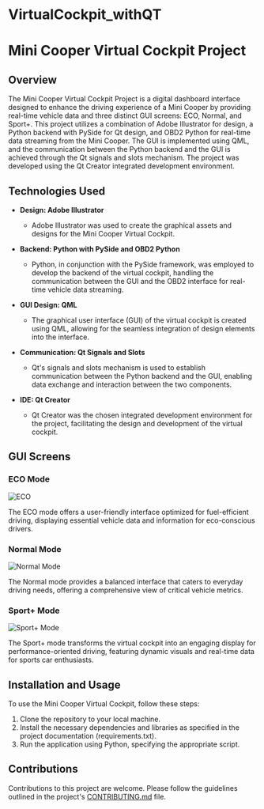 # VirtualCockpit_withQT
# Mini Cooper Virtual Cockpit Project

## Overview

The Mini Cooper Virtual Cockpit Project is a digital dashboard interface designed to enhance the driving experience of a Mini Cooper by providing real-time vehicle data and three distinct GUI screens: ECO, Normal, and Sport+. This project utilizes a combination of Adobe Illustrator for design, a Python backend with PySide for Qt design, and OBD2 Python for real-time data streaming from the Mini Cooper. The GUI is implemented using QML, and the communication between the Python backend and the GUI is achieved through the Qt signals and slots mechanism. The project was developed using the Qt Creator integrated development environment.

## Technologies Used

- **Design: Adobe Illustrator**
  - Adobe Illustrator was used to create the graphical assets and designs for the Mini Cooper Virtual Cockpit.

- **Backend: Python with PySide and OBD2 Python**
  - Python, in conjunction with the PySide framework, was employed to develop the backend of the virtual cockpit, handling the communication between the GUI and the OBD2 interface for real-time vehicle data streaming.

- **GUI Design: QML**
  - The graphical user interface (GUI) of the virtual cockpit is created using QML, allowing for the seamless integration of design elements into the interface.

- **Communication: Qt Signals and Slots**
  - Qt's signals and slots mechanism is used to establish communication between the Python backend and the GUI, enabling data exchange and interaction between the two components.

- **IDE: Qt Creator**
  - Qt Creator was the chosen integrated development environment for the project, facilitating the design and development of the virtual cockpit.

## GUI Screens

### ECO Mode

![ECO](https://github.com/filipdomkc/VirtualCockpit_withQT/assets/68906633/740fcd7e-ce3c-45f5-b87f-996839989a27)


The ECO mode offers a user-friendly interface optimized for fuel-efficient driving, displaying essential vehicle data and information for eco-conscious drivers.

### Normal Mode

![Normal Mode](https://github.com/filipdomkc/VirtualCockpit_withQT/assets/68906633/4b748f1e-4a99-4ff5-bcd8-c01a7c9a9182)


The Normal mode provides a balanced interface that caters to everyday driving needs, offering a comprehensive view of critical vehicle metrics.

### Sport+ Mode

![Sport+ Mode](https://github.com/filipdomkc/VirtualCockpit_withQT/assets/68906633/0577c7f2-0334-402e-9a77-a69fca09a231)


The Sport+ mode transforms the virtual cockpit into an engaging display for performance-oriented driving, featuring dynamic visuals and real-time data for sports car enthusiasts.

## Installation and Usage

To use the Mini Cooper Virtual Cockpit, follow these steps:

1. Clone the repository to your local machine.
2. Install the necessary dependencies and libraries as specified in the project documentation (requirements.txt).
3. Run the application using Python, specifying the appropriate script.

## Contributions

Contributions to this project are welcome. Please follow the guidelines outlined in the project's [CONTRIBUTING.md](CONTRIBUTING.md) file.
